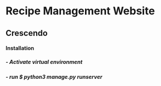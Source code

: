 # Recipe Management Website

## Crescendo


#### Installation

##### - Activate virtual environment
##### - run $ python3 manage.py runserver
